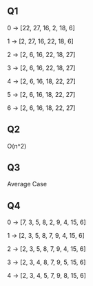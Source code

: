 ## Q1

0 -> [22, 27, 16, 2, 18, 6]

1 -> [2, 27, 16, 22, 18, 6] 

2 -> [2, 6, 16, 22, 18, 27]

3 -> [2, 6, 16, 22, 18, 27]

4 -> [2, 6, 16, 18, 22, 27]

5 -> [2, 6, 16, 18, 22, 27]

6 -> [2, 6, 16, 18, 22, 27]

## Q2

O(n^2)

## Q3

Average Case

## Q4

0 -> [7, 3, 5, 8, 2, 9, 4, 15, 6]

1 -> [2, 3, 5, 8, 7, 9, 4, 15, 6]

2 -> [2, 3, 5, 8, 7, 9, 4, 15, 6]

3 -> [2, 3, 4, 8, 7, 9, 5, 15, 6]

4 -> [2, 3, 4, 5, 7, 9, 8, 15, 6]


